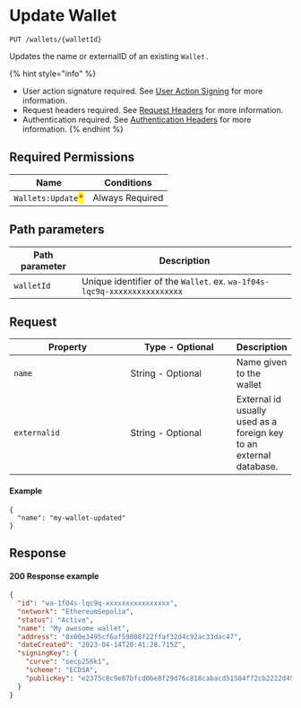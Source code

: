 # Update Wallet

`PUT /wallets/{walletId}`

Updates the name or externalID of an existing `Wallet.`&#x20;

{% hint style="info" %}
* User action signature required. See [User Action Signing](../authentication/user-action-signing/) for more information.
* Request headers required. See [Request Headers](../../getting-started/request-headers.md) for more information.
* Authentication required. See [Authentication Headers](../../getting-started/request-headers.md#authentication-headers) for more information.
{% endhint %}

## Required Permissions

| Name                                               | Conditions      |
| -------------------------------------------------- | --------------- |
| `Wallets:Update`<mark style="color:red;">\*</mark> | Always Required |

## Path parameters <a href="#path-parameters" id="path-parameters"></a>

| Path parameter | Description                                                              |
| -------------- | ------------------------------------------------------------------------ |
| `walletId`     | Unique identifier of the `Wallet`. ex. `wa-1f04s-lqc9q-xxxxxxxxxxxxxxxx` |

## Request <a href="#request-body" id="request-body"></a>

<table><thead><tr><th width="203">Property</th><th width="184">Type - Optional</th><th>Description</th></tr></thead><tbody><tr><td><code>name</code></td><td>String - Optional</td><td>Name given to the wallet</td></tr><tr><td><code>externalid</code></td><td>String - Optional</td><td>External id usually used as a foreign key to an external database. </td></tr></tbody></table>

#### Example

```shell
{
  "name": "my-wallet-updated"
}
```

## Response <a href="#response" id="response"></a>

#### 200 Response example <a href="#response-example" id="response-example"></a>

```json
{
  "id": "wa-1f04s-lqc9q-xxxxxxxxxxxxxxxx",
  "network": "EthereumSepolia",
  "status": "Active",
  "name": "My awesome wallet",
  "address": "0x00e3495cf6af59008f22ffaf32d4c92ac33dac47",
  "dateCreated": "2023-04-14T20:41:28.715Z",
  "signingKey": {
    "curve": "secp256k1",
    "scheme": "ECDSA",
    "publicKey": "e2375c8c9e87bfcd0be8f29d76c818cabacd51584f72cb2222d49a13b036d84d3d"
  }
}
```
